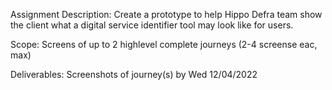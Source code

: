 Assignment Description:
Create a prototype to help Hippo Defra team show the client what a digital service identifier tool may look like for users.

Scope:
Screens of up to 2 highlevel complete journeys (2-4 screense eac, max)

Deliverables:
Screenshots of journey(s) by Wed 12/04/2022
